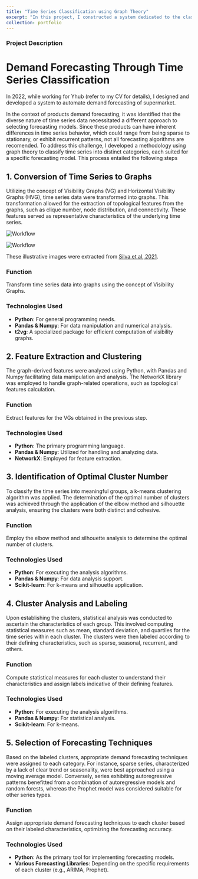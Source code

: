 ```yaml
---
title: "Time Series Classification using Graph Theory"
excerpt: "In this project, I constructed a system dedicated to the classification of time series into distinct typologies using graph theory. Subsequently, the pipeline is followed by demand forecasting, employing specific prediction algorithms designed to each type of time series typology (2022).<br/><img src='/athosmoraes/images/portfolio/time_series_forecasting/time_series.webp' style='width: 300px;'>"
collection: portfolio
---
```


### Project Description

# Demand Forecasting Through Time Series Classification

In 2022, while working for Yhub (refer to my CV for details), I designed and developed a system to automate demand forecasting of supermarket.

In the context of products demand forecasting, it was identified that the diverse nature of time series data necessitated a different approach to selecting forecasting models. Since these products can have inherent differences in time series behavior, which could range from being sparse to stationary, or exhibit recurrent patterns, not all forecasting algorithms are recomended. To address this challenge, I developed a methodology using graph theory to classify time series into distinct categories, each suited for a specific forecasting model. This process entailed the following steps

## 1. Conversion of Time Series to Graphs
Utilizing the concept of Visibility Graphs (VG) and Horizontal Visibility Graphs (HVG), time series data were transformed into graphs. This transformation allowed for the extraction of topological features from the graphs, such as clique number, node distribution, and connectivity. These features served as representative characteristics of the underlying time series.

![Workflow](/athosmoraes/images/portfolio/time_series_forecasting/VG.png)

![Workflow](/athosmoraes/images/portfolio/time_series_forecasting/HVG.png)

These illustrative images were extracted from [Silva et al, 2021]([URL](https://wires.onlinelibrary.wiley.com/doi/abs/10.1002/widm.1404)).

### Function
Transform time series data into graphs using the concept of Visibility Graphs.

### Technologies Used
- **Python**: For general programming needs.
- **Pandas & Numpy**: For data manipulation and numerical analysis.
- **t2vg**: A specialized package for efficient computation of visibility graphs.

## 2. Feature Extraction and Clustering
The graph-derived features were analyzed using Python, with Pandas and Numpy facilitating data manipulation and analysis. The NetworkX library was employed to handle graph-related operations, such as topological features calculation.

### Function
Extract features for the VGs obtained in the previous step.

### Technologies Used
- **Python**: The primary programming language.
- **Pandas & Numpy**: Utilized for handling and analyzing data.
- **NetworkX**: Employed for feature extraction.

## 3. Identification of Optimal Cluster Number
To classify the time series into meaningful groups, a k-means clustering algorithm was applied. The determination of the optimal number of clusters was achieved through the application of the elbow method and silhouette analysis, ensuring the clusters were both distinct and cohesive.

### Function
Employ the elbow method and silhouette analysis to determine the optimal number of clusters.

### Technologies Used
- **Python**: For executing the analysis algorithms.
- **Pandas & Numpy**: For data analysis support.
- **Scikit-learn**: For k-means and silhouette application.

## 4. Cluster Analysis and Labeling
Upon establishing the clusters, statistical analysis was conducted to ascertain the characteristics of each group. This involved computing statistical measures such as mean, standard deviation, and quartiles for the time series within each cluster. The clusters were then labeled according to their defining characteristics, such as sparse, seasonal, recurrent, and others.

### Function
Compute statistical measures for each cluster to understand their characteristics and assign labels indicative of their defining features.

### Technologies Used
- **Python**: For executing the analysis algorithms.
- **Pandas & Numpy**: For statistical analysis.
- **Scikit-learn**: For k-means.

## 5. Selection of Forecasting Techniques
Based on the labeled clusters, appropriate demand forecasting techniques were assigned to each category. For instance, sparse series, characterized by a lack of clear trend or seasonality, were best approached using a moving average model. Conversely, series exhibiting autoregressive patterns benefitted from a combination of autoregressive models and random forests, whereas the Prophet model was considered suitable for other series types.

### Function
Assign appropriate demand forecasting techniques to each cluster based on their labeled characteristics, optimizing the forecasting accuracy.

### Technologies Used
- **Python**: As the primary tool for implementing forecasting models.
- **Various Forecasting Libraries**: Depending on the specific requirements of each cluster (e.g., ARIMA, Prophet).
